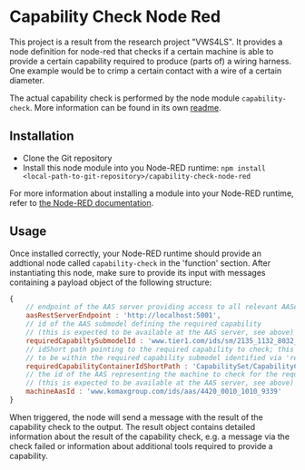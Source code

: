 # Capability Check Node Red

This project is a result from the research project "VWS4LS". It provides a node
definition for node-red that checks if a certain machine is able to provide a 
certain capability required to produce (parts of) a wiring harness. One example 
would be to crimp a certain contact with a wire of a certain diameter.

The actual capability check is performed by the node module `capability-check`.
More information can be found in its own [readme](../capability-check//readme.md).

## Installation

- Clone the Git repository
- Install this node module into you Node-RED runtime:
    `npm install <local-path-to-git-repository>/capability-check-node-red`

For more information about installing a module into your Node-RED runtime,
refer to [the Node-RED documentation](https://nodered.org/docs/creating-nodes/first-node#testing-your-node-in-node-red).

## Usage

Once installed correctly, your Node-RED runtime should provide an addtional node called `capability-check` in the 'function' section. 
After instantiating this node, make sure to provide its input with messages containing a payload object of the following structure:

```javascript
{
    // endpoint of the AAS server providing access to all relevant AASes
    aasRestServerEndpoint : 'http://localhost:5001',
    // id of the AAS submodel defining the required capability
    // (this is expected to be available at the AAS server, see above)
    requiredCapabiltySubmodelId : 'www.tier1.com/ids/sm/2135_1132_8032_2655',
    // idShort path pointing to the required capability to check; this is expected
    // to be within the required capability submodel identified via 'requiredCapabiltySubmodelId'
    requiredCapabilityContainerIdShortPath : 'CapabilitySet/CapabilityContainer01',
    // the id of the AAS representing the machine to check for the required capability
    // (this is expected to be available at the AAS server, see above)
    machineAasId : 'www.komaxgroup.com/ids/aas/4420_0010_1010_9339'
}
```

When triggered, the node will send a message with the result of the capability 
check to the output. The result object contains detailed information about the 
result of the capability check, e.g. a message via the check failed or 
information about additional tools required to provide a capability.